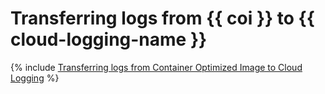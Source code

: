 # Transferring logs from {{ coi }} to {{ cloud-logging-name }}

{% include [Transferring logs from Container Optimized Image to Cloud Logging](../../_tutorials/coi-fluent-bit-logging.md) %}